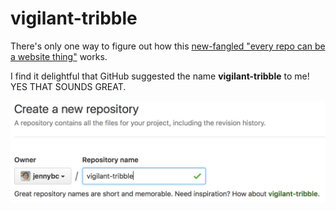 # vigilant-tribble
There's only one way to figure out how this [new-fangled "every repo can be a website thing"](https://github.com/blog/2289-publishing-with-github-pages-now-as-easy-as-1-2-3) works.

I find it delightful that GitHub suggested the name **vigilant-tribble** to me! YES THAT SOUNDS GREAT.

![](vigilant-tribble.png)
